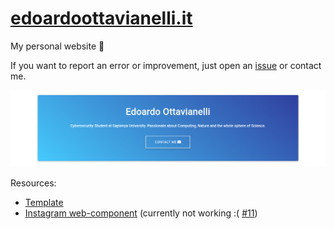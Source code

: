 # [edoardoottavianelli.it](https://www.edoardoottavianelli.it)

My personal website 💙

If you want to report an error or improvement, just open an [issue](https://github.com/edoardottt/edoardoottavianelli.it/issues) or contact me.

![wallpaper](https://github.com/edoardottt/edoardoottavianelli.it/blob/master/images/wallpaper.png)

Resources:

   - [Template](https://mdbootstrap.com)
   - [Instagram web-component](https://github.com/ptkdev-components/webcomponent-instagram-widget) (currently not working :( [#11](https://github.com/ptkdev-components/webcomponent-instagram-widget/issues/11))
